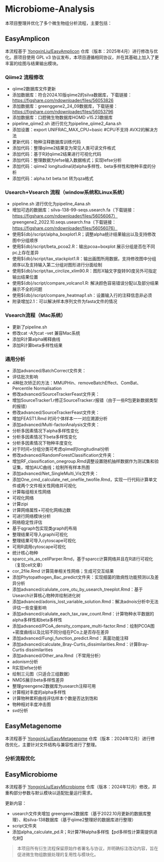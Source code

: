 # Microbiome-Analysis

本项目整理并优化了多个微生物组分析流程，主要包括：

## EasyAmplicon

本流程基于 [YongxinLiu/EasyAmplicon](https://github.com/YongxinLiu/EasyAmplicon) 仓库（版本：2025年4月）进行修改与优化。原项目使用 GPL v3 协议发布，本项目遵循相同协议，并在其基础上加入了更丰富的绘图与结果输出模块。

### Qiime2 流程修改
- qiime2数据库文件更新
 - 添加数据库：符合2024.10版qiime2的silva数据库，下载链接：https://figshare.com/ndownloader/files/56053826
 - 添加数据库：greenggene2_24_09数据库，下载链接：https://figshare.com/ndownloader/files/56053796
 - 添加数据库：口腔微生物数据库HOMD v15.23数据库
- pipeline_qiime2.sh 进行优化为pipeline_qiime2_4ana.sh
 - 添加设置：export UNIFRAC_MAX_CPU=basic  #CPU不支持 AVX2的解决方法
 - 更新代码：物种注释数据库训练代码
 - 添加代码：整理qiime2结果变为常见人类可读文件格式
 - 添加代码：基于R对qiime2结果进行可视化代码
 - 添加代码：整理数据为lefse输入数据格式；实现lefse分析
 - 添加代码：qiime2 longitudinal对alpha多样性、beta多样性和物种丰度的分析
 - 添加代码：alpha.txt beta.txt 转为qza格式

### Usearch+Vsearch 流程（window系统和Linux系统）
- pipeline.sh 进行优化为pipeline_4ana.sh
 - 增加可选的数据库：silva-138-99-seqs.usearch.fa（下载链接：https://figshare.com/ndownloader/files/56056067） greengene2_2022.10.seqs.usearch.fna（下载链接：https://figshare.com/ndownloader/files/56056076）
 - 使用${db}/script/alpha_boxplot1.R；调整alpha统计结果输出以及支持修改图中分组顺序
 - 使用${db}/script/beta_pcoa2.R：输出pcoa+boxplot 展示分组是否在不同pc上存在差异
 - 使用${db}/script/tax_stackplot1.R：输出画图所用数据，支持修改图中分组顺序以及支持输入第二分组对图形进行分面绘制
 - 使用${db}/script/tax_circlize_xlim90.R：图形X轴文字旋转90度另外可指定输出结果位置
 - 使用${db}/script/compare_volcano1.R: 解决颜色容易错误分配以及部分结果展示不全的问题
 - 使用${db}/script/compare_heatmap1.sh：设置输入行的注释信息非必须
 - 附录增加2.1：可以解决样本序列文件为fasta文件的情况

### Vsearch流程（Mac系统）
- 更新了pipeline.sh
 - 修改cat -A为cat -vet 兼容Mac系统
 - 添加R计算alpha稀释曲线
 - 添加R计算beta多样性结果

### 通用分析
- 添加advanced/BatchCorrect文件夹：
 - 评估批次影响
 - 4种批次矫正的方法：MMUPHin、removeBatchEffect、ComBat、Percentile Normalisation
- 修改advanced/SourceTrackerFeast文件夹：
 - 增加SourceTracker1.r修正SourceTracker.r报错（由于一些R包更新数据类型的报错）
- 修改advanced/SourceTrackerFeast文件夹：
 - 增加FEAST1.Rmd 时间个体样本一一对应溯源分析
- 添加advanced/Multi-factorAnalysis文件夹：
 - 分析多因素情况下alpha多样性变化
 - 分析多因素情况下beta多样性变化
 - 分析多因素情况下物种丰度变化
 - 对于时间+分组分类可考虑qiime的longitudinal分析
- 修改advanced/RandomForestClassification文件夹：
 - 增加RF_classification_onegroup.Rmd调整设置随机抽样数据作为测试集和验证集，增加AUC曲线；绘制所有样本热图
- 添加advanced/Net_SingleMulti_Vis文件夹：
 - 添加One_cmd_calculate_net_onefile_twofile.Rmd，实现一行代码计算单文件或两个文件相关性网络并可视化
  - 计算每组相关性网络
  - 可视化网络
  - 计算zipi
  - 计算网络属性+可视化网络边数
  - 可进行网络模块分析
  - 网络稳定性评估
  - 基于qgraph包实现类graph的布局
  - 整理结果可导入graphi可视化
  - 整理结果可导入cytoscape可视化
  - 可用R调用cytoscape可视化
  - 统计核心物种
 - sparcc_vis_as_cellParper.Rmd，基于sparcc计算网络并且在R进行可视化（复现cell文章）
 - cor_2file.Rmd 计算简单相关性网络；生成可交互结果
- 添加Phytopathogen_Bac_predict文件夹：实现细菌的致病性功能预测以及差异分析
- 添加advanced/calulate_core_otu_by_usearch_treeplot.Rmd：基于Usearch计算核心物种并绘制进化树
- 添加advanced/adonis_lost_variable_solution.Rmd：解决adnois分析中无法评估一些变量影响
- 添加advanced/calulate_each_tax_raw_count.Rmd：计算物种水平数据的alpha多样性和beta多样性
- 添加advanced/PCoA_density_compare_multi-factor.Rmd：绘制PCOA图+密度曲线以及比较不同分组在PCo上是否存在差异
- 添加advanced/Fungi_function_predict.Rmd：真菌功能注释
- 添加advanced/calculate_Bray-Curtis_dissimilarities.Rmd：计算Bray-Curtis dissimilarities
- 添加advanced/Other_ana.Rmd（不常用分析）
 - adonism分析
 - R实现lefse分析
 - 绘制三元图（只适合三组数据）
 - NMDS展示beta多样性差异
 - 整理greengene2数据库为usearch注释可用
 - 计算相对丰度的alpha多样性
 - 计算物种累积曲线评估样本个数是否达到饱和
 - 物种相对丰度冲击图
 - svd分析
## EasyMetagenome

本流程基于 [YongxinLiu/EasyMetagenome](https://github.com/YongxinLiu/EasyMetagenome) 仓库（版本：2024年12月）进行修改优化，主要针对文件结构与兼容性进行了整理。

### 分析流程优化



## EasyMicrobiome

本流程基于 [YongxinLiu/EasyMicrobiome](https://github.com/YongxinLiu/EasyMicrobiome) 仓库（版本：2024年12月）修改，并重构部分参数与默认模块以适配批量运行需求。

更新内容：
- usearch文件夹增加 greengene2数据库（基于2022.10月更新的数据库整理）、和silva-138数据库（基于qiime2整理好的数据库进行整理）
- script文件夹
 - 添加alpha_calculate_pd.R；R计算7种alpha多样性【pd多样性计算需提供进化树】

> 本项目所有衍生流程保留原始作者署名与协议，并明确标注改动内容，旨在促进微生物组数据处理的复用性与模块化。
